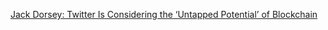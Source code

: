 [Jack Dorsey: Twitter Is Considering the ‘Untapped Potential’ of Blockchain](https://cointelegraph.com/news/jack-dorsey-twitter-is-considering-the-untapped-potential-of-blockchain)